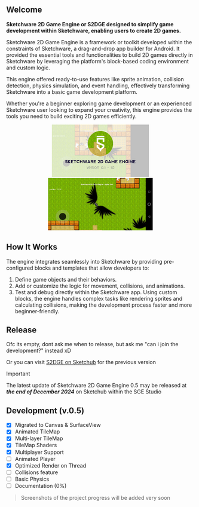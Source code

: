 ## Welcome
**<p>Sketchware 2D Game Engine or S2DGE designed to simplify game development within Sketchware, enabling users to create 2D games.</p>**
<p>Sketchware 2D Game Engine is a framework or toolkit developed within the constraints of Sketchware, a drag-and-drop app builder for Android. It provided the essential tools and functionalities to build 2D games directly in Sketchware by leveraging the platform's block-based coding environment and custom logic.</p>
<p>This engine offered ready-to-use features like sprite animation, collision detection, physics simulation, and event handling, effectively transforming Sketchware into a basic game development platform.</p>
<p>Whether you're a beginner exploring game development or an experienced Sketchware user looking to expand your creativity, this engine provides the tools you need to build exciting 2D games efficiently.</p>

<p align="center">
  <img src="./screenshots/3336028.jpg" alt="Second Image" height="140"/>
  <img src="./screenshots/3257632.jpg" alt="First Image" height="140"/>
</p>



## How It Works
The engine integrates seamlessly into Sketchware by providing pre-configured blocks and templates that allow developers to:
1.  Define game objects and their behaviors.
2.  Add or customize the logic for movement, collisions, and animations.
3.  Test and debug directly within the Sketchware app.
Using custom blocks, the engine handles complex tasks like rendering sprites and calculating collisions, making the development process faster and more beginner-friendly.

## Release
Ofc its empty, dont ask me when to release, but ask me "can i join the development?" instead xD
<p>
  Or you can visit <a href="https://web.sketchub.in/p/808">S2DGE on Sketchub</a> for the previous version
</p>

> [!IMPORTANT]
> The latest update of Sketchware 2D Game Engine 0.5 may be released at ***the end of December 2024*** on Sketchub within the SGE Studio

## Development (v.0.5)
- [x] Migrated to Canvas & SurfaceView
- [x] Animated TileMap
- [x] Multi-layer TileMap
- [x] TileMap Shaders
- [x] Multiplayer Support
- [ ] Animated Player
- [x] Optimized Render on Thread
- [ ] Collisions feature
- [ ] Basic Physics
- [ ] Documentation (0%)
> Screenshots of the project progress will be added very soon
